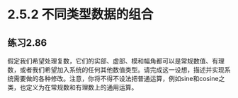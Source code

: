 # 2.5.2 不同类型数据的组合
## 练习2.86
假定我们希望处理复数，它们的实部、虚部、模和幅角都可以是常规数值、有理数，或者我们希望加入系统的任何其他数值类型。请完成这一设想，描述并实现系统需要做的各种修改。注意，你将不得不设法把普通运算，例如sine和cosine之类，也定义为在常规数和有理数上的通用运算。